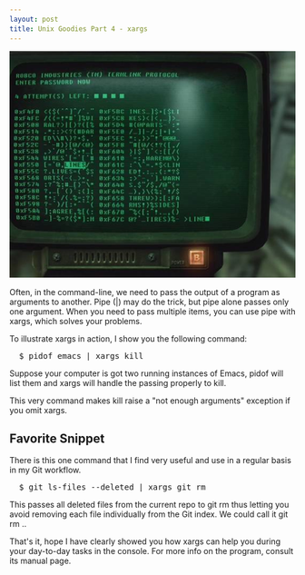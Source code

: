 ```yaml
---
layout: post
title: Unix Goodies Part 4 - xargs
---
```


![Terminal](/public/images/computer_terminal.jpg "Terminal")

<span class="drops">O</span>ften, in the command-line, we need to pass the output of a program as arguments to another. Pipe (<span class="small_code">|</span>) may do the trick, but pipe alone passes only one argument. When you need to pass multiple items, you can use pipe with <span class="small_code">xargs<span>, which solves your problems.

To illustrate <span class="small_code">xargs<span> in action, I show you the following command:

<pre class="terminal">
  $ pidof emacs | xargs kill
</pre>

Suppose your computer is got two running instances of Emacs, <span class="small_code">pidof</span> will list them and <span class="small_code">xargs</span> will handle the passing properly to <span class="small_code">kill</span>.

This very command makes <span class="small_code">kill</span> raise a "not enough arguments" exception if you omit <span class="small_code">xargs</span>.

Favorite Snippet
----------------

There is this one command that I find very useful and use in a regular basis in my <span class="small_code">Git</span> workflow.

<pre class="terminal">
  $ git ls-files --deleted | xargs git rm
</pre>

This passes all deleted files from the current repo to <span class="small_code">git rm</span> thus letting you avoid removing each file individually from the Git index. We could call it <span class="small_code">git rm .</span>.

That's it, hope I have clearly showed you how xargs can help you during your day-to-day tasks in the console. For more info on the program, consult its manual page.
